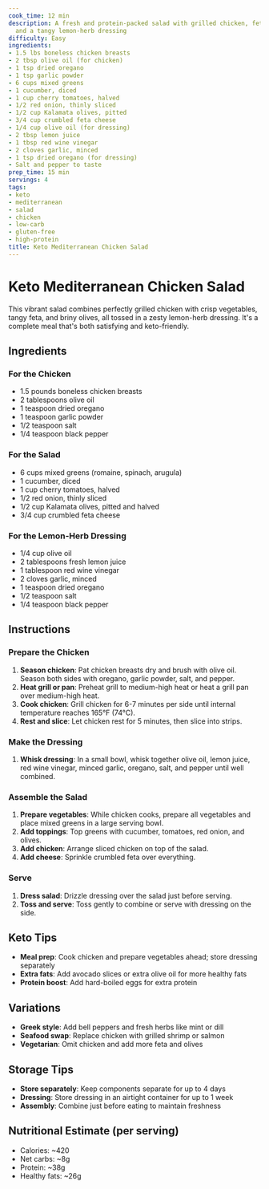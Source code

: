 ```yaml
---
cook_time: 12 min
description: A fresh and protein-packed salad with grilled chicken, feta, olives,
  and a tangy lemon-herb dressing
difficulty: Easy
ingredients:
- 1.5 lbs boneless chicken breasts
- 2 tbsp olive oil (for chicken)
- 1 tsp dried oregano
- 1 tsp garlic powder
- 6 cups mixed greens
- 1 cucumber, diced
- 1 cup cherry tomatoes, halved
- 1/2 red onion, thinly sliced
- 1/2 cup Kalamata olives, pitted
- 3/4 cup crumbled feta cheese
- 1/4 cup olive oil (for dressing)
- 2 tbsp lemon juice
- 1 tbsp red wine vinegar
- 2 cloves garlic, minced
- 1 tsp dried oregano (for dressing)
- Salt and pepper to taste
prep_time: 15 min
servings: 4
tags:
- keto
- mediterranean
- salad
- chicken
- low-carb
- gluten-free
- high-protein
title: Keto Mediterranean Chicken Salad
---
```


<h1>Keto Mediterranean Chicken Salad</h1>
<p>This vibrant salad combines perfectly grilled chicken with crisp vegetables, tangy feta, and briny olives, all tossed in a zesty lemon-herb dressing. It's a complete meal that's both satisfying and keto-friendly.</p>
<h2>Ingredients</h2>
<h3>For the Chicken</h3>
<ul>
<li>1.5 pounds boneless chicken breasts</li>
<li>2 tablespoons olive oil</li>
<li>1 teaspoon dried oregano</li>
<li>1 teaspoon garlic powder</li>
<li>1/2 teaspoon salt</li>
<li>1/4 teaspoon black pepper</li>
</ul>
<h3>For the Salad</h3>
<ul>
<li>6 cups mixed greens (romaine, spinach, arugula)</li>
<li>1 cucumber, diced</li>
<li>1 cup cherry tomatoes, halved</li>
<li>1/2 red onion, thinly sliced</li>
<li>1/2 cup Kalamata olives, pitted and halved</li>
<li>3/4 cup crumbled feta cheese</li>
</ul>
<h3>For the Lemon-Herb Dressing</h3>
<ul>
<li>1/4 cup olive oil</li>
<li>2 tablespoons fresh lemon juice</li>
<li>1 tablespoon red wine vinegar</li>
<li>2 cloves garlic, minced</li>
<li>1 teaspoon dried oregano</li>
<li>1/2 teaspoon salt</li>
<li>1/4 teaspoon black pepper</li>
</ul>
<h2>Instructions</h2>
<h3>Prepare the Chicken</h3>
<ol>
<li><strong>Season chicken</strong>: Pat chicken breasts dry and brush with olive oil. Season both sides with oregano, garlic powder, salt, and pepper.</li>
<li><strong>Heat grill or pan</strong>: Preheat grill to medium-high heat or heat a grill pan over medium-high heat.</li>
<li><strong>Cook chicken</strong>: Grill chicken for 6-7 minutes per side until internal temperature reaches 165°F (74°C).</li>
<li><strong>Rest and slice</strong>: Let chicken rest for 5 minutes, then slice into strips.</li>
</ol>
<h3>Make the Dressing</h3>
<ol>
<li><strong>Whisk dressing</strong>: In a small bowl, whisk together olive oil, lemon juice, red wine vinegar, minced garlic, oregano, salt, and pepper until well combined.</li>
</ol>
<h3>Assemble the Salad</h3>
<ol>
<li><strong>Prepare vegetables</strong>: While chicken cooks, prepare all vegetables and place mixed greens in a large serving bowl.</li>
<li><strong>Add toppings</strong>: Top greens with cucumber, tomatoes, red onion, and olives.</li>
<li><strong>Add chicken</strong>: Arrange sliced chicken on top of the salad.</li>
<li><strong>Add cheese</strong>: Sprinkle crumbled feta over everything.</li>
</ol>
<h3>Serve</h3>
<ol>
<li><strong>Dress salad</strong>: Drizzle dressing over the salad just before serving.</li>
<li><strong>Toss and serve</strong>: Toss gently to combine or serve with dressing on the side.</li>
</ol>
<h2>Keto Tips</h2>
<ul>
<li><strong>Meal prep</strong>: Cook chicken and prepare vegetables ahead; store dressing separately</li>
<li><strong>Extra fats</strong>: Add avocado slices or extra olive oil for more healthy fats</li>
<li><strong>Protein boost</strong>: Add hard-boiled eggs for extra protein</li>
</ul>
<h2>Variations</h2>
<ul>
<li><strong>Greek style</strong>: Add bell peppers and fresh herbs like mint or dill</li>
<li><strong>Seafood swap</strong>: Replace chicken with grilled shrimp or salmon</li>
<li><strong>Vegetarian</strong>: Omit chicken and add more feta and olives</li>
</ul>
<h2>Storage Tips</h2>
<ul>
<li><strong>Store separately</strong>: Keep components separate for up to 4 days</li>
<li><strong>Dressing</strong>: Store dressing in an airtight container for up to 1 week</li>
<li><strong>Assembly</strong>: Combine just before eating to maintain freshness</li>
</ul>
<h2>Nutritional Estimate (per serving)</h2>
<ul>
<li>Calories: ~420</li>
<li>Net carbs: ~8g</li>
<li>Protein: ~38g</li>
<li>Healthy fats: ~26g</li>
</ul>